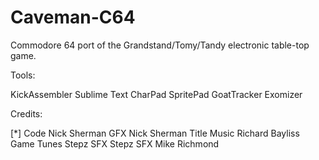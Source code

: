 # Caveman-C64
Commodore 64 port of the Grandstand/Tomy/Tandy electronic table-top game.

Tools:

KickAssembler
Sublime Text
CharPad
SpritePad
GoatTracker
Exomizer

Credits:

[*] Code           Nick Sherman
GFX            Nick Sherman
Title Music    Richard Bayliss
Game Tunes     Stepz
SFX            Stepz
SFX            Mike Richmond

